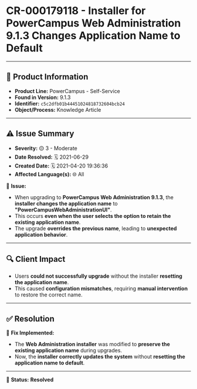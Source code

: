 # CR-000179118 - Installer for PowerCampus Web Administration 9.1.3 Changes Application Name to Default

---

## 📌 Product Information
- **Product Line:** PowerCampus - Self-Service  
- **Found in Version:** 9.1.3  
- **Identifier:** `c5c2dfb01b44451024818732604bcb24`  
- **Object/Process:** Knowledge Article  

---

## ⚠️ Issue Summary
- **Severity:** 🟡 3 - Moderate  
- **Date Resolved:** 🗓️ 2021-06-29  
- **Created Date:** 🗓️ 2021-04-20 19:36:36  
- **Affected Language(s):** 🌐 All  

🔹 **Issue:**  
- When upgrading to **PowerCampus Web Administration 9.1.3**, the **installer changes the application name** to **"PowerCampusWebAdministrationUI"**.  
- This occurs **even when the user selects the option to retain the existing application name**.  
- The upgrade **overrides the previous name**, leading to **unexpected application behavior**.  

---

## 🔍 Client Impact
- Users **could not successfully upgrade** without the installer **resetting the application name**.  
- This caused **configuration mismatches**, requiring **manual intervention** to restore the correct name.  

---

## ✅ Resolution
🔧 **Fix Implemented:**  
- The **Web Administration installer** was modified to **preserve the existing application name** during upgrades.  
- Now, the **installer correctly updates the system** without **resetting the application name to default**.  

---

🚀 **Status:** **Resolved**
